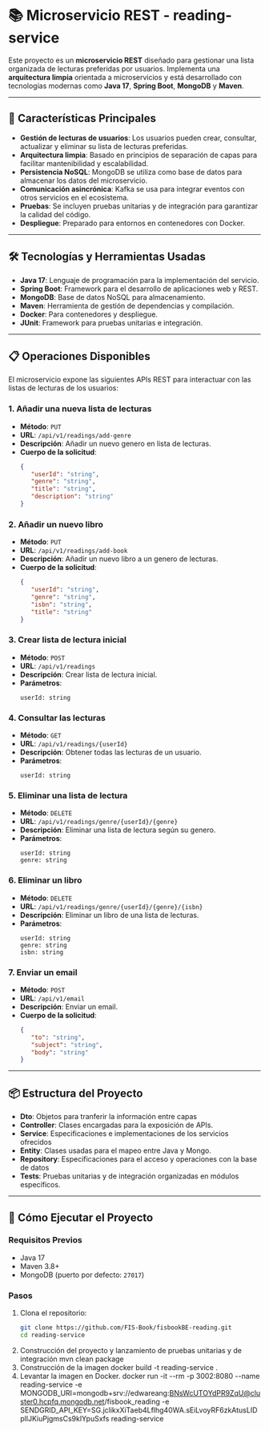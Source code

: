 # 📚 Microservicio REST - reading-service

Este proyecto es un **microservicio REST** diseñado para gestionar una lista organizada de lecturas preferidas por usuarios. Implementa una **arquitectura limpia** orientada a microservicios y está desarrollado con tecnologías modernas como **Java 17**, **Spring Boot**, **MongoDB** y **Maven**.

---

## 🚀 Características Principales

- **Gestión de lecturas de usuarios**: Los usuarios pueden crear, consultar, actualizar y eliminar su lista de lecturas preferidas.
- **Arquitectura limpia**: Basado en principios de separación de capas para facilitar mantenibilidad y escalabilidad.
- **Persistencia NoSQL**: MongoDB se utiliza como base de datos para almacenar los datos del microservicio.
- **Comunicación asincrónica**: Kafka se usa para integrar eventos con otros servicios en el ecosistema.
- **Pruebas**: Se incluyen pruebas unitarias y de integración para garantizar la calidad del código.
- **Despliegue**: Preparado para entornos en contenedores con Docker.

---

## 🛠️ Tecnologías y Herramientas Usadas

- **Java 17**: Lenguaje de programación para la implementación del servicio.
- **Spring Boot**: Framework para el desarrollo de aplicaciones web y REST.
- **MongoDB**: Base de datos NoSQL para almacenamiento.
- **Maven**: Herramienta de gestión de dependencias y compilación.
- **Docker**: Para contenedores y despliegue.
- **JUnit**: Framework para pruebas unitarias e integración.

---

## 📋 Operaciones Disponibles

El microservicio expone las siguientes APIs REST para interactuar con las listas de lecturas de los usuarios:

### 1. **Añadir una nueva lista de lecturas**
   - **Método**: `PUT`
   - **URL**: `/api/v1/readings/add-genre`
   - **Descripción**: Añadir un nuevo genero en lista de lecturas.
   - **Cuerpo de la solicitud**:
     ```json
     {
        "userId": "string",
        "genre": "string",
        "title": "string",
        "description": "string"
     }
     ```

### 2. **Añadir un nuevo libro**
   - **Método**: `PUT`
   - **URL**: `/api/v1/readings/add-book`
   - **Descripción**: Añadir un nuevo libro a un genero de lecturas.
   - **Cuerpo de la solicitud**:
     ```json
     {
        "userId": "string",
        "genre": "string",
        "isbn": "string",
        "title": "string"
     }
     ```

### 3. **Crear lista de lectura inicial**
   - **Método**: `POST`
   - **URL**: `/api/v1/readings`
   - **Descripción**: Crear lista de lectura inicial.
   - **Parámetros**:
     ```
     userId: string
     ```

### 4. **Consultar las lecturas**
   - **Método**: `GET`
   - **URL**: `/api/v1/readings/{userId}`
   - **Descripción**: Obtener todas las lecturas de un usuario.
   - **Parámetros**:
     ```
     userId: string
     ```

### 5. **Eliminar una lista de lectura**
   - **Método**: `DELETE`
   - **URL**: `/api/v1/readings/genre/{userId}/{genre}`
   - **Descripción**: Eliminar una lista de lectura según su genero.
   - **Parámetros**:
     ```
     userId: string
     genre: string
     ```
### 6. **Eliminar un libro**
   - **Método**: `DELETE`
   - **URL**: `/api/v1/readings/genre/{userId}/{genre}/{isbn}`
   - **Descripción**: Eliminar un libro de una lista de lecturas.
   - **Parámetros**:
     ```
     userId: string
     genre: string
     isbn: string
     ```

### 7. **Enviar un email**
   - **Método**: `POST`
   - **URL**: `/api/v1/email`
   - **Descripción**: Enviar un email.
   - **Cuerpo de la solicitud**:
     ```json
     {
        "to": "string",
        "subject": "string",
        "body": "string"
     }
     ```

---

## 📦 Estructura del Proyecto

- **Dto**: Objetos para tranferir la información entre capas
- **Controller**: Clases encargadas para la exposición de APIs.
- **Service**: Especificaciones e implementaciones de los servicios ofrecidos
- **Entity**: Clases usadas para el mapeo entre Java y Mongo.
- **Repository**: Especificaciones para el acceso y operaciones con la base de datos
- **Tests**: Pruebas unitarias y de integración organizadas en módulos específicos.

---

## 📖 Cómo Ejecutar el Proyecto

### Requisitos Previos
- Java 17
- Maven 3.8+
- MongoDB (puerto por defecto: `27017`)

### Pasos
1. Clona el repositorio:
   ```bash
   git clone https://github.com/FIS-Book/fisbookBE-reading.git
   cd reading-service
2. Construcción del proyecto y lanzamiento de pruebas unitarias y de integración
   mvn clean package
3. Construcción de la imagen 
   docker build -t reading-service .
4. Levantar la imagen en Docker.
   docker run -it --rm -p 3002:8080 --name reading-service -e MONGODB_URI=mongodb+srv://edwareang:BNsWcUTOYdPR9ZqU@cluster0.hcpfq.mongodb.net/fisbook_reading -e SENDGRID_API_KEY=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 reading-service


